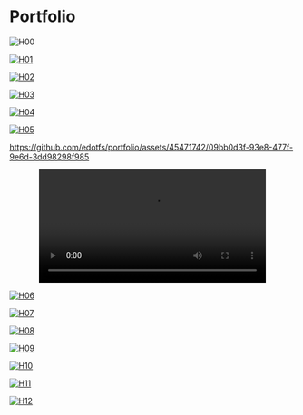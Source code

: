 # Portfolio

![H00](images/headers/H00.png)

[![H01](images/headers/H01.png)](md/h01_cer.md)

[![H02](images/headers/H02.png)](md/h02_aws.md)

[![H03](images/headers/H03.png)](md/h03_gcp.md)

[![H04](images/headers/H04.png)](md/h04_azu.md)

[![H05](images/headers/H05.png)](md/h05_car.md)

https://github.com/edotfs/portfolio/assets/45471742/09bb0d3f-93e8-477f-9e6d-3dd98298f985

<div align="center">
  <video src="https://github.com/edotfs/portfolio/assets/45471742/955156cc-0805-4726-949c-8bb82a9b5ef5" width="400" >
  <video src="https://github.com/edotfs/portfolio/assets/45471742/09bb0d3f-93e8-477f-9e6d-3dd98298f985" width="400" >
</div>

[![H06](images/headers/H06.png)](md/h06_sap.md)

[![H07](images/headers/H07.png)](md/h07_ios.md)

[![H08](images/headers/H08.png)](md/h08_mle.md)

[![H09](images/headers/H09.png)](md/h09_dsc.md)

[![H10](images/headers/H10.png)](md/h10_api.md)

[![H11](images/headers/H11.png)](md/h11_nvi.md)

[![H12](images/headers/H12.png)](md/h12_all.md)
